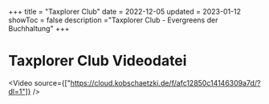 +++
title = "Taxplorer Club"
date = 2022-12-05
updated = 2023-01-12
showToc = false
description ="Taxplorer Club - Evergreens der Buchhaltung"
+++

<script lang="ts">
    import Button from '$lib/components/Button.svelte';
    import Figure from '$lib/components/Figure.svelte';
    import UserRectangle from "phosphor-svelte/lib/UserRectangle";
    import Video from '$lib/components/Video.svelte';
</script>

# Taxplorer Club Videodatei

<Video source={["https://cloud.kobschaetzki.de/f/afc12850c14146309a7d/?dl=1"]}  />

